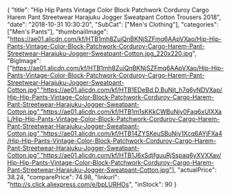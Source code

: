 {
	"title": "Hip Hip Pants Vintage Color Block Patchwork Corduroy Cargo Harem Pant Streetwear Harajuku Jogger Sweatpant Cotton Trousers 2018",
	"date": "2018-10-31 10:30:20",
	"SubCat": ["Men's Clothing"],
	"categories": ["Men's Pants"],
	"thumbnailImage": "https://ae01.alicdn.com/kf/HTB1mh8ZuiQnBKNjSZFmq6AApVXao/Hip-Hip-Pants-Vintage-Color-Block-Patchwork-Corduroy-Cargo-Harem-Pant-Streetwear-Harajuku-Jogger-Sweatpant-Cotton.jpg_220x220.jpg",
	"BigImage": ["https://ae01.alicdn.com/kf/HTB1mh8ZuiQnBKNjSZFmq6AApVXao/Hip-Hip-Pants-Vintage-Color-Block-Patchwork-Corduroy-Cargo-Harem-Pant-Streetwear-Harajuku-Jogger-Sweatpant-Cotton.jpg","https://ae01.alicdn.com/kf/HTB1EDeBd.D.BuNjt_h7q6yNDVXap/Hip-Hip-Pants-Vintage-Color-Block-Patchwork-Corduroy-Cargo-Harem-Pant-Streetwear-Harajuku-Jogger-Sweatpant-Cotton.jpg","https://ae01.alicdn.com/kf/HTB1m1sKKkCWBuNjy0Faq6xUlXXaL/Hip-Hip-Pants-Vintage-Color-Block-Patchwork-Corduroy-Cargo-Harem-Pant-Streetwear-Harajuku-Jogger-Sweatpant-Cotton.jpg","https://ae01.alicdn.com/kf/HTB14ZYSKeuSBuNjy1Xcq6AYjFXa4/Hip-Hip-Pants-Vintage-Color-Block-Patchwork-Corduroy-Cargo-Harem-Pant-Streetwear-Harajuku-Jogger-Sweatpant-Cotton.jpg","https://ae01.alicdn.com/kf/HTB1J6xSdjfguuRjSspaq6yXVXXav/Hip-Hip-Pants-Vintage-Color-Block-Patchwork-Corduroy-Cargo-Harem-Pant-Streetwear-Harajuku-Jogger-Sweatpant-Cotton.jpg"],
	"actualPrice": 38.24,
	"comparePrice": 74.98,
	"linkurl": "http://s.click.aliexpress.com/e/bpLURHOs",
	"inStock": 90
}
